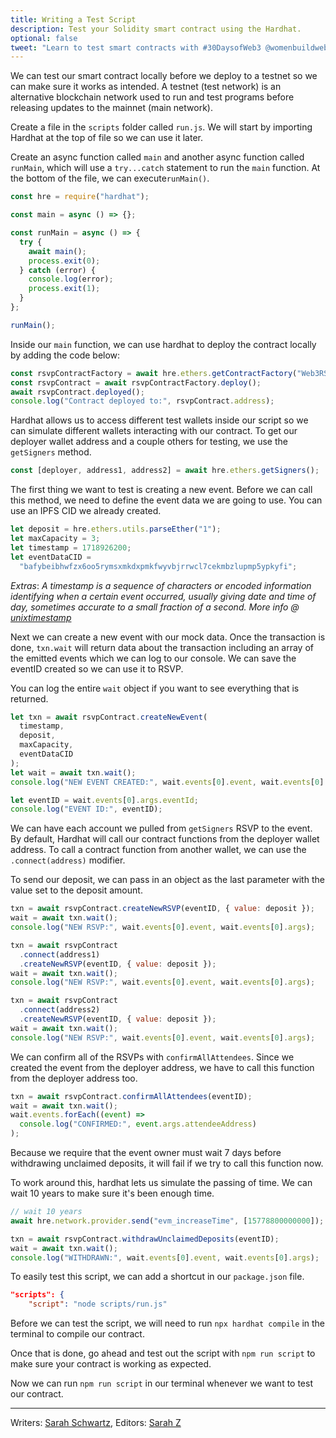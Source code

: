 ```yaml
---
title: Writing a Test Script
description: Test your Solidity smart contract using the Hardhat.
optional: false
tweet: "Learn to test smart contracts with #30DaysofWeb3 @womenbuildweb3 ✍️"
---
```


We can test our smart contract locally before we deploy to a testnet so we can make sure it works as intended. A testnet (test network) is an alternative blockchain network used to run and test programs before releasing updates to the mainnet (main network).

Create a file in the `scripts` folder called `run.js`. We will start by importing Hardhat at the top of file so we can use it later.

Create an async function called `main` and another async function called `runMain`, which will use a `try...catch` statement to run the `main` function. At the bottom of the file, we can execute`runMain()`.

```javascript
const hre = require("hardhat");

const main = async () => {};

const runMain = async () => {
  try {
    await main();
    process.exit(0);
  } catch (error) {
    console.log(error);
    process.exit(1);
  }
};

runMain();
```

Inside our `main` function, we can use hardhat to deploy the contract locally by adding the code below:

```javascript
const rsvpContractFactory = await hre.ethers.getContractFactory("Web3RSVP");
const rsvpContract = await rsvpContractFactory.deploy();
await rsvpContract.deployed();
console.log("Contract deployed to:", rsvpContract.address);
```

Hardhat allows us to access different test wallets inside our script so we can simulate different wallets interacting with our contract. To get our deployer wallet address and a couple others for testing, we use the `getSigners` method.

```javascript
const [deployer, address1, address2] = await hre.ethers.getSigners();
```

The first thing we want to test is creating a new event. Before we can call this method, we need to define the event data we are going to use. You can use an IPFS CID we already created.

```javascript
let deposit = hre.ethers.utils.parseEther("1");
let maxCapacity = 3;
let timestamp = 1718926200;
let eventDataCID =
  "bafybeibhwfzx6oo5rymsxmkdxpmkfwyvbjrrwcl7cekmbzlupmp5ypkyfi";
```

_Extras_: _A timestamp is a sequence of characters or encoded information identifying when a certain event occurred, usually giving date and time of day, sometimes accurate to a small fraction of a second._ _More info @ [unixtimestamp](https://www.unixtimestamp.com/)_

Next we can create a new event with our mock data. Once the transaction is done, `txn.wait` will return data about the transaction including an array of the emitted events which we can log to our console. We can save the eventID created so we can use it to RSVP.

You can log the entire `wait` object if you want to see everything that is returned.

```javascript
let txn = await rsvpContract.createNewEvent(
  timestamp,
  deposit,
  maxCapacity,
  eventDataCID
);
let wait = await txn.wait();
console.log("NEW EVENT CREATED:", wait.events[0].event, wait.events[0].args);

let eventID = wait.events[0].args.eventId;
console.log("EVENT ID:", eventID);
```

We can have each account we pulled from `getSigners` RSVP to the event. By default, Hardhat will call our contract functions from the deployer wallet address. To call a contract function from another wallet, we can use the `.connect(address)` modifier.

To send our deposit, we can pass in an object as the last parameter with the value set to the deposit amount.

```javascript
txn = await rsvpContract.createNewRSVP(eventID, { value: deposit });
wait = await txn.wait();
console.log("NEW RSVP:", wait.events[0].event, wait.events[0].args);

txn = await rsvpContract
  .connect(address1)
  .createNewRSVP(eventID, { value: deposit });
wait = await txn.wait();
console.log("NEW RSVP:", wait.events[0].event, wait.events[0].args);

txn = await rsvpContract
  .connect(address2)
  .createNewRSVP(eventID, { value: deposit });
wait = await txn.wait();
console.log("NEW RSVP:", wait.events[0].event, wait.events[0].args);
```

We can confirm all of the RSVPs with `confirmAllAttendees`. Since we created the event from the deployer address, we have to call this function from the deployer address too.

```javascript
txn = await rsvpContract.confirmAllAttendees(eventID);
wait = await txn.wait();
wait.events.forEach((event) =>
  console.log("CONFIRMED:", event.args.attendeeAddress)
);
```

Because we require that the event owner must wait 7 days before withdrawing unclaimed deposits, it will fail if we try to call this function now.

To work around this, hardhat lets us simulate the passing of time. We can wait 10 years to make sure it's been enough time.

```javascript
// wait 10 years
await hre.network.provider.send("evm_increaseTime", [15778800000000]);

txn = await rsvpContract.withdrawUnclaimedDeposits(eventID);
wait = await txn.wait();
console.log("WITHDRAWN:", wait.events[0].event, wait.events[0].args);
```

To easily test this script, we can add a shortcut in our `package.json` file.

```json
"scripts": {
    "script": "node scripts/run.js"
```

Before we can test the script, we will need to run `npx hardhat compile` in the terminal to compile our contract.

Once that is done, go ahead and test out the script with `npm run script` to make sure your contract is working as expected.

Now we can run `npm run script` in our terminal whenever we want to test our contract.

---

Writers: [Sarah Schwartz](https://twitter.com/schwartzswartz),
Editors: [Sarah Z](https://twitter.com/haegeez)
